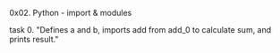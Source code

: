 0x02. Python - import & modules

task 0.
"Defines a and b, imports add from add_0 to calculate sum, and prints result."
